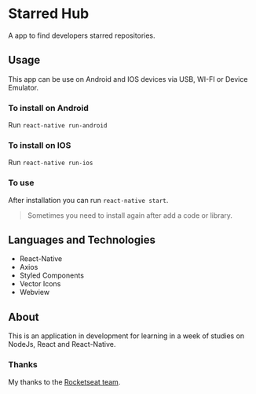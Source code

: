 # Starred Hub

A app to find developers starred repositories.

## Usage

This app can be use on Android and IOS devices via USB, WI-FI or Device Emulator.

### To install on Android

Run `react-native run-android`

### To install on IOS

Run `react-native run-ios`

### To use

After installation you can run `react-native start`.

> Sometimes you need to install again after add a code or library.

## Languages and Technologies

- React-Native
- Axios
- Styled Components
- Vector Icons
- Webview

## About

This is an application in development for learning in a week of studies on NodeJs, React and React-Native.

### Thanks

My thanks to the [Rocketseat team](https://github.com/Rocketseat).
